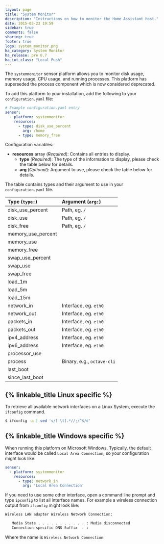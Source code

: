 ```yaml
---
layout: page
title: "System Monitor"
description: "Instructions on how to monitor the Home Assistant host."
date: 2015-03-23 19:59
sidebar: true
comments: false
sharing: true
footer: true
logo: system_monitor.png
ha_category: System Monitor
ha_release: pre 0.7
ha_iot_class: "Local Push"
---
```


The `systemmonitor` sensor platform allows you to monitor disk usage, memory usage, CPU usage, and running processes. This platform has superseded the process component which is now considered deprecated.

To add this platform to your installation, add the following to your `configuration.yaml` file:

```yaml
# Example configuration.yaml entry
sensor:
  - platform: systemmonitor
    resources:
      - type: disk_use_percent
        arg: /home
      - type: memory_free
```

Configuration variables:

- **resources** array (*Required*): Contains all entries to display.
  - **type** (*Required*): The type of the information to display, please check the table below for details.
  - **arg** (*Optional*): Argument to use, please check the table below for details.

The table contains types and their argument to use in your `configuration.yaml` file.

| Type (`type:`)      | Argument (`arg:`)         |
| :------------------ |:--------------------------|
| disk_use_percent    | Path, eg. `/`             |
| disk_use            | Path, eg. `/`             |
| disk_free           | Path, eg. `/`             |
| memory_use_percent  |                           |
| memory_use          |                           |
| memory_free         |                           |
| swap_use_percent    |                           |
| swap_use            |                           |
| swap_free           |                           |
| load_1m             |                           |
| load_5m             |                           |
| load_15m            |                           |
| network_in          | Interface, eg. `eth0`     |
| network_out         | Interface, eg. `eth0`     |
| packets_in          | Interface, eg. `eth0`     |
| packets_out         | Interface, eg. `eth0`     |
| ipv4_address        | Interface, eg. `eth0`     |
| ipv6_address        | Interface, eg. `eth0`     |
| processor_use       |                           |
| process             | Binary, e.g., `octave-cli` |
| last_boot           |                           |
| since_last_boot     |                           |

## {% linkable_title Linux specific %}

To retrieve all available network interfaces on a Linux System, execute the `ifconfig` command.

```bash
$ ifconfig -a | sed 's/[ \t].*//;/^$/d'
```

## {% linkable_title Windows specific %}

When running this platform on Microsoft Windows, Typically, the default interface would be called `Local Area Connection`, so your configuration might look like:

```yaml
sensor:
  - platform: systemmonitor
    resources:
      - type: network_in
        arg: 'Local Area Connection'
```

If you need to use some other interface, open a command line prompt and type `ipconfig` to list all interface names. For example a wireless connection output from `ifconfig` might look like:

```bash
Wireless LAN adapter Wireless Network Connection:

   Media State . . . . . . . . . . . : Media disconnected
   Connection-specific DNS Suffix  . :
```

Where the name is `Wireless Network Connection`
